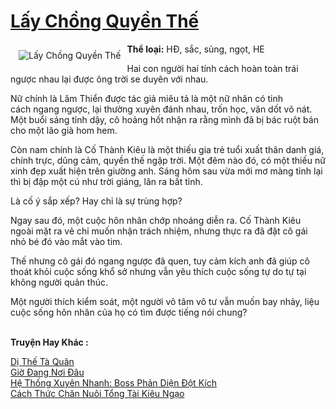 <a href="https://utruyen.com/lay-chong-quyen-the/18993/" title="Lấy Chồng Quyền Thế"><h1>Lấy Chồng Quyền Thế</h1></a><div style="display:table"><img align="right" style="float: left; padding: 10px;" src="https://utruyen.com/images/story/200x260/lay-chong-quyen-the.jpg" alt="Lấy Chồng Quyền Thế"><b>Thể loại:</b> HĐ, sắc, sủng, ngọt, HE<p></p>Hai con người hai tính cách hoàn toàn trái ngược nhau lại được ông trời se duyên với nhau.<p></p>Nữ chính là Lâm Thiển được tác giả miêu tả là một nữ nhân có tinh cách ngang ngược, lại thường xuyên đánh nhau, trốn học, văn dốt võ nát. Một buổi sáng tỉnh dậy, cô hoảng hốt nhận ra rằng mình đã bị bác ruột bán cho một lão già hom hem.<p></p>Còn nam chính là Cố Thành Kiêu là một thiếu gia trẻ tuổi xuất thân danh giá, chính trực, dũng cảm, quyền thế ngập trời. Một đêm nào đó, có một thiếu nữ xinh đẹp xuất hiện trên giường anh. Sáng hôm sau vừa mới mơ màng tỉnh lại thì bị đập một cú như trời giáng, lăn ra bất tỉnh.<p></p>Là cố ý sắp xếp? Hay chỉ là sự trùng hợp?<p></p>Ngay sau đó, một cuộc hôn nhân chớp nhoáng diễn ra. Cố Thành Kiêu ngoài mặt ra vẻ chỉ muốn nhận trách nhiệm, nhưng thực ra đã đặt cô gái nhỏ bé đó vào mắt vào tim.<p></p>Thế nhưng cô gái đó ngang ngược đã quen, tuy cảm kích anh đã giúp cô thoát khỏi cuộc sống khổ sở nhưng vẫn yêu thích cuộc sống tự do tự tại không người quản thúc.<p></p>Một người thích kiểm soát, một người vô tâm vô tư vẫn muốn bay nhảy, liệu cuộc sống hôn nhân của họ có tìm được tiếng nói chung?</div><p><br><b>Truyện Hay Khác :</b></p><a href="https://utruyen.com/di-the-ta-quan/2152/" alt="Dị Thế Tà Quân">Dị Thế Tà Quân</a><br/><a href="https://www.pinterest.com/pin/643874077960060324" alt="Giờ Đang Nơi Đâu">Giờ Đang Nơi Đâu</a><br/><a href="https://github.com/quanluxury/ngontinhhot/tree/master/truyenhay/17449/" alt="Hệ Thống Xuyên Nhanh: Boss Phản Diện Đột Kích">Hệ Thống Xuyên Nhanh: Boss Phản Diện Đột Kích</a><br/><a href="https://www.wattpad.com/story/198801526-c%C3%A1ch-th%E1%BB%A9c-ch%C4%83n-nu%C3%B4i-t%E1%BB%95ng-t%C3%A0i-ki%C3%AAu-ng%E1%BA%A1o" alt="Cách Thức Chăn Nuôi Tổng Tài Kiêu Ngạo">Cách Thức Chăn Nuôi Tổng Tài Kiêu Ngạo</a><br/>
